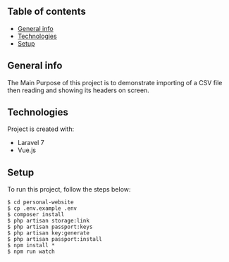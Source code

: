 ## Table of contents
* [General info](#general-info)
* [Technologies](#technologies)
* [Setup](#setup)

## General info
The Main Purpose of this project is to demonstrate importing of a CSV file then reading and showing its headers on screen.
	
## Technologies
Project is created with:
* Laravel 7
* Vue.js
	
## Setup
To run this project, follow the steps below:

```
$ cd personal-website
$ cp .env.example .env
$ composer install 
$ php artisan storage:link
$ php artisan passport:keys
$ php artisan key:generate
$ php artisan passport:install
$ npm install *
$ npm run watch
```
